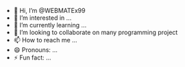 - 👋 Hi, I’m @WEBMATEx99
- 👀 I’m interested in ...
- 🌱 I’m currently learning ...
- 💞️ I’m looking to collaborate on many programming project
- 📫 How to reach me ...
- 😄 Pronouns: ...
- ⚡ Fun fact: ...

<!---
WEBMATEx99/WEBMATEx99 is a ✨ special ✨ repository because its `README.md` (this file) appears on your GitHub profile.
You can click the Preview link to take a look at your changes.
--->
